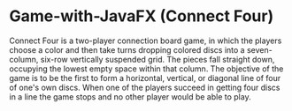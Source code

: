 # Game-with-JavaFX (Connect Four)

Connect Four is a two-player connection board game, in which the players choose a color and then take turns dropping colored discs into a seven-column, six-row vertically suspended grid. The pieces fall straight down, occupying the lowest empty space within that column. 
The objective of the game is to be the first to form a horizontal, vertical, or diagonal line of four of one's own discs. When one of the players succeed in getting four discs in a line the game stops and no other player would be able to play.
